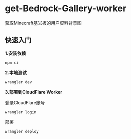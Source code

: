 # get-Bedrock-Gallery-worker
获取Minecraft基岩板的用户资料背景图

## 快速入门

**1.安装依赖**
```shell
npm ci
```

**2.本地测试**
```shell
wrangler dev
```

**3.部署到CloudFlare Worker**

登录CloudFlare账号

```shell
wrangler login
```

部署

```shell
wrangler deploy
```